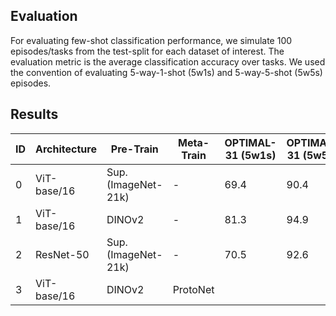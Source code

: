 ## Evaluation
For evaluating few-shot classification performance, we simulate 100 episodes/tasks from the test-split
for each dataset of interest. The evaluation metric is the average classification accuracy over tasks.
We used the convention of evaluating 5-way-1-shot (5w1s) and 5-way-5-shot (5w5s) episodes.

## Results

| ID | Architecture   | Pre-Train           | Meta-Train | OPTIMAL-31 (5w1s) | OPTIMAL-31 (5w5s) |
|----|----------------|---------------------|------------|-------------------|-------------------|
| 0  | ViT-base/16    | Sup. (ImageNet-21k) | -          | 69.4              | 90.4              |
| 1  | ViT-base/16    | DINOv2              | -          | 81.3              | 94.9              |
| 2  | ResNet-50      | Sup. (ImageNet-21k) | -          | 70.5              | 92.6              |
| 3  | ViT-base/16    | DINOv2              | ProtoNet   |                   |                   |
